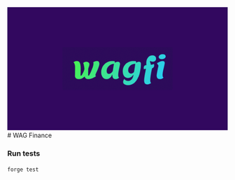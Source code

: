 <div style="text-align:center"><img src="wagfi-logo.png" /></div>
# WAG Finance

### Run tests

`forge test`
